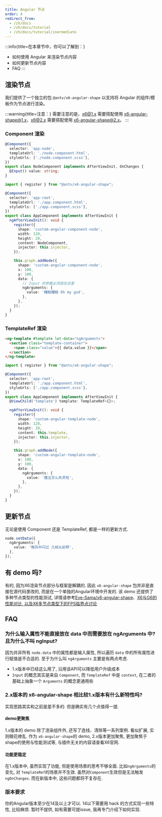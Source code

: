 ```yaml
---
title: Angular 节点
order: 4
redirect_from:
  - /zh/docs
  - /zh/docs/tutorial
  - /zh/docs/tutorial/inermediate
---
```


:::info{title=在本章节中，你可以了解到：}

- 如何使用 Angular 来渲染节点内容
- 如何更新节点内容
- FAQ
  :::

## 渲染节点

我们提供了一个独立的包 `@antv/x6-angular-shape` 以支持将 Angular 的组件/模板作为节点进行渲染。

:::warning{title=注意：}
需要注意的是，x6@1.x 需要搭配使用 x6-angular-shape@1.x，x6@2.x 需要搭配使用 x6-angular-shape@2.x。
:::

### Component 渲染

```ts
@Component({
  selector: 'app-node',
  templateUrl: './node.component.html',
  styleUrls: ['./node.component.scss'],
})
export class NodeComponent implements AfterViewInit, OnChanges {
  @Input() value: string;
}
```

```ts
import { register } from "@antv/x6-angular-shape";

@Component({
  selector: 'app-root',
  templateUrl: './app.component.html',
  styleUrls: ['./app.component.scss'],
})
export class AppComponent implements AfterViewInit {
  ngAfterViewInit(): void {
    register({
      shape: 'custom-angular-component-node',
      width: 120,
      height: 20,
      content: NodeComponent,
      injector: this.injector,
    });

    this.graph.addNode({
      shape: 'custom-angular-component-node',
      x: 100,
      y: 100,
      data: {
        // Input 的参数必须放在这里
        ngArguments: {
          value: '糟糕糟糕 Oh my god',
        },
      },
    });
  }
}

```

### TemplateRef 渲染

```html
<ng-template #template let-data="ngArguments">
  <section class="template-container">
    <span class="value">{{ data.value }}</span>
  </section>
</ng-template>
```

```ts
import { register } from "@antv/x6-angular-shape";

@Component({
  selector: 'app-root',
  templateUrl: './app.component.html',
  styleUrls: ['./app.component.scss'],
})
export class AppComponent implements AfterViewInit {
  @ViewChild('template') template: TemplateRef<{}>;

  ngAfterViewInit(): void {
    register({
      shape: 'custom-angular-template-node',
      width: 120,
      height: 20,
      content: this.template,
      injector: this.injector,
    });

    this.graph.addNode({
      shape: 'custom-angular-template-node',
      x: 100,
      y: 100,
      data: {
        ngArguments: {
          value: '魔法怎么失灵啦',
        },
      },
    });
  }
}

```

## 更新节点

无论是使用 Component 还是 TemplateRef, 都是一样的更新方式.
```ts
node.setData({
  ngArguments: {
    value: '晚风中闪过 几帧从前啊',
  },
});
```

## 有 demo 吗?

有的, 因为X6渲染节点部分与框架是解耦的. 因此 `x6-angular-shape` 包并非是直接在源代码里改的, 而是在一个单独的Angular环境中开发的. 该 demo 还提供了多种节点类型的性能测试, 详情请参考[Eve-Sama/x6-angular-shape](https://github.com/Eve-Sama/x6-angular-shape)、[X6与G6的性能对比, 以及X6多节点类型下的FPS临界点讨论](https://github.com/antvis/X6/issues/3266)

## FAQ

### 为什么输入属性不能直接放在 data 中而需要放在 ngArguments 中? 且为什么不叫 ngInput?

因为并非所有 `node.data` 中的属性都是输入属性, 所以遍历 `data` 中的所有属性进行赋值是不合适的. 至于为什么叫 `ngArguments` 主要是有两点考虑.
 - 1.x版本中已经这么用了, 沿用该API可以降低用户升级成本
 - `Input` 的概念其实是来自 `Component`, 而 `TemplateRef` 中是 `context`, 在二者的基础上抽象一个 `Arguments` 的概念更通用些

### 2.x版本的 x6-angular-shape 相比较1.x版本有什么新特性吗?

实现思路其实和之前是差不多的. 但是确实有几个点值得一提.

#### demo更聚焦

1.x版本的 demo 除了渲染组件外, 还写了连线、清除等一系列案例. 看似扩展, 实则眼花缭乱. 作为 `x6-angular-shape`的 demo, 2.x版本更加聚焦, 更加聚焦于shape的使用与性能测试等, 与插件无关的内容请查看X6官网.

#### 功能更稳定

在1.x版本中, 虽然实现了功能, 但是使用场景的思考不够全面. 比如`ngArguments`的变化, 对 `TemplateRef`的场景并不生效. 虽然对`Component`生效但是无法触发`ngOnChanges`. 而在新版本中, 这些问题都将不复存在.

### 版本要求

你的Angular版本至少在14及以上才可以. 14以下需要用 hack 的方式实现一些特性, 比较麻烦. 暂时不提供, 如有需要可提issue, 我再专门介绍下如何实现.
